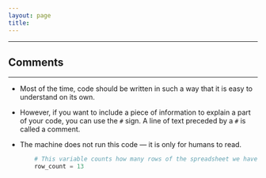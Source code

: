 ```yaml
---
layout: page
title:
---
```

***

## Comments

***

- Most of the time, code should be written in such a way that it is easy to understand on its own.

- However, if you want to include a piece of information to explain a part of your code, you can use the `#` sign. A line of text preceded by a `#` is called a comment.

- The machine does not run this code — it is only for humans to read.

    ```Python
        # This variable counts how many rows of the spreadsheet we have:
        row_count = 13
    ```